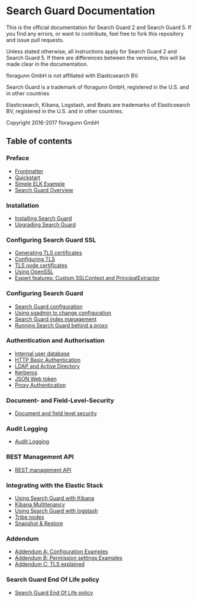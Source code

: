 <!---
Copryight 2016 floragunn GmbH
-->

# Search Guard Documentation

This is the official documentation for Search Guard 2 and Search Guard 5. If you find any errors, or want to contribute, feel free to fork this repository and issue pull requests.

Unless stated otherwise, all instructions apply for Search Guard 2 and Search Guard 5. If there are differences between the versions, this will be made clear in the documentation.

floragunn GmbH is not affiliated with Elasticsearch BV.

Search Guard is a trademark of floragunn GmbH, registered in the U.S. and in other countries

Elasticsearch, Kibana, Logstash, and Beats are trademarks of Elasticsearch BV, registered in the U.S. and in other countries.

Copyright 2016-2017 floragunn GmbH

## Table of contents

### Preface

* [Frontmatter](frontmatter.md)
* [Quickstart](quickstart.md)
* [Simple ELK Example](exampleELK.md)
* [Search Guard Overview](overview.md)

### Installation

* [Installing Search Guard](installation.md)
* [Upgrading Search Guard](upgrading.md)

### Configuring Search Guard SSL

* [Generating TLS certificates](tls_overview.md)
* [Configuring TLS](tls_configuration.md)
* [TLS node certificates](tls_node_certificates.md)
* [Using OpenSSL](tls_openssl.md)
* [Expert features: Custom SSLContext and PrincipalExtractor](tls_expert.md)

### Configuring Search Guard

* [Search Guard configuration](configuration.md)
* [Using sgadmin to change configuration](sgadmin.md)
* [Search Guard index management](sgindex.md)
* [Running Search Guard behind a proxy](proxies.md)

### Authentication and Authorisation

* [Internal user database](internalusers.md)
* [HTTP Basic Authentication](httpbasic.md)
* [LDAP and Active Directory](ldap.md)
* [Kerberos](kerberos.md)
* [JSON Web token](jwt.md)
* [Proxy Authentication](proxy_auth.md)

### Document- and Field-Level-Security
* [Document and field level security](dlsfls.md)

### Audit Logging
* [Audit Logging](auditlogging.md)

### REST Management API
* [REST management API](managementapi.md)

### Integrating with the Elastic Stack
* [Using Search Guard with Kibana](kibana.md)
* [Kibana Multitenancy](multitenancy.md)
* [Using Search Guard with logstash](logstash.md)
* [Tribe nodes](tribenodes.md)
* [Snapshot & Restore](snapshots.md)

### Addendum
* [Addendum A: Configuration Examples](addendum_a_configuration_examples.md)
* [Addendum B: Permission settings Examples](addendum_b_permission_settings_examples.md)
* [Addendum C: TLS explained](addendum_c_tls_primer.md)

### Search Guard End Of Life policy
* [Search Guard End Of Life policy](eol.md)